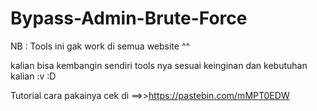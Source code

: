 # Bypass-Admin-Brute-Force

NB : Tools ini gak work di semua website ^^

kalian bisa kembangin sendiri tools nya sesuai keinginan dan kebutuhan kalian :v :D

Tutorial cara pakainya cek di ==>>https://pastebin.com/mMPT0EDW
